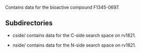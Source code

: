 Contains data for the bioactive compound F1345-0697.

## Subdirectories

- cside/ contains data for the C-side search space on rv1821.

- nside/ contains data for the N-side search space on rv1821.

